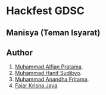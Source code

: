 # Hackfest GDSC

## Manisya (Teman Isyarat)

## Author

1. [Muhammad Alfian Pratama](https://github.com/alfianp613/).
2. [Muhammad Hanif Sudibyo](https://github.com/FluffHound).
3. [Muhammad Anandha Fritama](https://github.com/).
4. [Fajar Krisna Jaya](https://github.com/).
